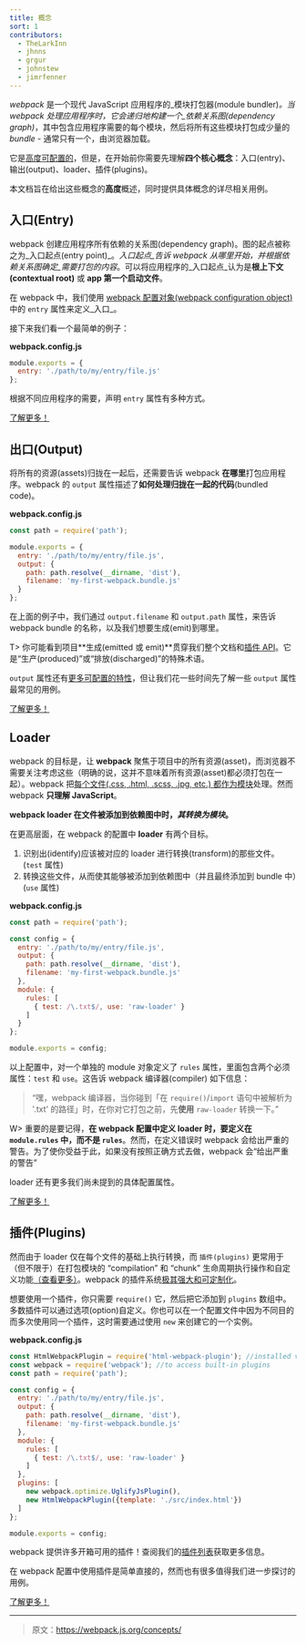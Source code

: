 ```yaml
---
title: 概念
sort: 1
contributors:
  - TheLarkInn
  - jhnns
  - grgur
  - johnstew
  - jimrfenner
---
```


*webpack* 是一个现代 JavaScript 应用程序的_模块打包器(module bundler)_。当 webpack 处理应用程序时，它会递归地构建一个_依赖关系图(dependency graph)_，其中包含应用程序需要的每个模块，然后将所有这些模块打包成少量的 _bundle_ - 通常只有一个，由浏览器加载。

它是[高度可配置的](/configuration)，但是，在开始前你需要先理解**四个核心概念**：入口(entry)、输出(output)、loader、插件(plugins)。

本文档旨在给出这些概念的**高度**概述，同时提供具体概念的详尽相关用例。


## 入口(Entry)

webpack 创建应用程序所有依赖的关系图(dependency graph)。图的起点被称之为_入口起点(entry point)_。_入口起点_告诉 webpack _从哪里开始_，并根据依赖关系图确定_需要打包的内容_。可以将应用程序的_入口起点_认为是**根上下文(contextual root)** 或 **app 第一个启动文件**。

在 webpack 中，我们使用 [webpack 配置对象(webpack configuration object)](/configuration) 中的 `entry` 属性来定义_入口_。

接下来我们看一个最简单的例子：

**webpack.config.js**

```javascript
module.exports = {
  entry: './path/to/my/entry/file.js'
};
```

根据不同应用程序的需要，声明 `entry` 属性有多种方式。

[了解更多！](/concepts/entry-points)


## 出口(Output)

将所有的资源(assets)归拢在一起后，还需要告诉 webpack **在哪里**打包应用程序。webpack 的 `output` 属性描述了**如何处理归拢在一起的代码**(bundled code)。

**webpack.config.js**

```javascript
const path = require('path');

module.exports = {
  entry: './path/to/my/entry/file.js',
  output: {
    path: path.resolve(__dirname, 'dist'),
    filename: 'my-first-webpack.bundle.js'
  }
};
```

在上面的例子中，我们通过 `output.filename` 和 `output.path` 属性，来告诉 webpack bundle 的名称，以及我们想要生成(emit)到哪里。

T> 你可能看到项目**生成(emitted 或 emit)**贯穿我们整个文档和[插件 API](/api/plugins)。它是“生产(produced)”或“排放(discharged)”的特殊术语。

 `output` 属性还有[更多可配置的特性](/configuration/output)，但让我们花一些时间先了解一些 `output` 属性最常见的用例。

[了解更多！](/concepts/output)


## Loader

webpack 的目标是，让 **webpack** 聚焦于项目中的所有资源(asset)，而浏览器不需要关注考虑这些（明确的说，这并不意味着所有资源(asset)都必须打包在一起）。webpack 把[每个文件(.css, .html, .scss, .jpg, etc.) 都作为模块](/concepts/modules)处理。然而 webpack **只理解 JavaScript**。

**webpack loader 在文件被添加到依赖图中时，_其转换为模块_。**

在更高层面，在 webpack 的配置中 **loader** 有两个目标。

1. 识别出(identify)应该被对应的 loader 进行转换(transform)的那些文件。(`test` 属性)
2. 转换这些文件，从而使其能够被添加到依赖图中（并且最终添加到 bundle 中）(`use` 属性)

**webpack.config.js**

```javascript
const path = require('path');

const config = {
  entry: './path/to/my/entry/file.js',
  output: {
    path: path.resolve(__dirname, 'dist'),
    filename: 'my-first-webpack.bundle.js'
  },
  module: {
    rules: [
      { test: /\.txt$/, use: 'raw-loader' }
    ]
  }
};

module.exports = config;
```

以上配置中，对一个单独的 module 对象定义了 `rules` 属性，里面包含两个必须属性：`test` 和 `use`。这告诉 webpack 编译器(compiler) 如下信息：

> “嘿，webpack 编译器，当你碰到「在 `require()`/`import` 语句中被解析为 '.txt' 的路径」时，在你对它打包之前，先**使用** `raw-loader` 转换一下。”

W> 重要的是要记得，**在 webpack 配置中定义 loader 时，要定义在 `module.rules` 中，而不是 `rules`**。然而，在定义错误时 webpack 会给出严重的警告。为了使你受益于此，如果没有按照正确方式去做，webpack 会“给出严重的警告”

loader 还有更多我们尚未提到的具体配置属性。

[了解更多！](/concepts/loaders)


## 插件(Plugins)

然而由于 loader 仅在每个文件的基础上执行转换，而 `插件(plugins)` 更常用于（但不限于）在打包模块的 “compilation” 和 “chunk” 生命周期执行操作和自定义功能[（查看更多）](/concepts/plugins)。webpack 的插件系统[极其强大和可定制化](/api/plugins)。

想要使用一个插件，你只需要 `require()` 它，然后把它添加到 `plugins` 数组中。多数插件可以通过选项(option)自定义。你也可以在一个配置文件中因为不同目的而多次使用同一个插件，这时需要通过使用 `new` 来创建它的一个实例。

**webpack.config.js**

```javascript
const HtmlWebpackPlugin = require('html-webpack-plugin'); //installed via npm
const webpack = require('webpack'); //to access built-in plugins
const path = require('path');

const config = {
  entry: './path/to/my/entry/file.js',
  output: {
    path: path.resolve(__dirname, 'dist'),
    filename: 'my-first-webpack.bundle.js'
  },
  module: {
    rules: [
      { test: /\.txt$/, use: 'raw-loader' }
    ]
  },
  plugins: [
    new webpack.optimize.UglifyJsPlugin(),
    new HtmlWebpackPlugin({template: './src/index.html'})
  ]
};

module.exports = config;
```

webpack 提供许多开箱可用的插件！查阅我们的[插件列表](/plugins)获取更多信息。

在 webpack 配置中使用插件是简单直接的，然而也有很多值得我们进一步探讨的用例。

[了解更多！](/concepts/plugins)

***

> 原文：https://webpack.js.org/concepts/
